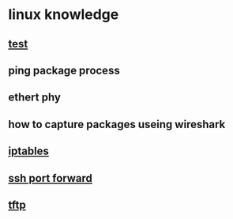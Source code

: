 # linux knowledge

## [test](LinuxQuestion.md)

## ping package process

## ethert phy

## how to capture packages useing wireshark

## [iptables](iptables.md)

## [ssh port forward](ssh_port_forward.md)

## [tftp](tftp.md)
